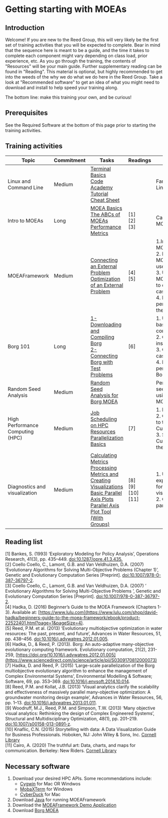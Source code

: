 # Getting starting with MOEAs

## Introduction
Welcome! If you are new to the Reed Group, this will very likely be the first set of training activities that you will be expected to complete. Bear in mind that the sequence here is meant to be a guide, and the time it takes to complete each component might vary depending on class load, prior experience, etc. As you go through the training, the contents of "Resources" will be your main guide. Further supplementary reading can be found in "Reading". This material is optional, but highly recommended to get into the weeds of the why we do what we do here in the Reed Group. Take a look at "Recommended software" to get an idea of what you might need to download and install to help speed your training along. 

The bottom line: make this training your own, and be curious!

## Prerequisites
See the Required Software at the bottom of this page prior to starting the training activities. 

## Training activities
| Topic               | Commitment   |  Tasks      | Readings | Outcomes |
| ---------------------- |-------------| --------------- | ---------| ---------|
| Linux and Command Line | Medium    | [Terminal Basics](https://waterprogramming.wordpress.com/2015/03/17/terminal-basics-for-the-truly-newbies/)  <br>  [Code Academy Tutorial](https://www.codecademy.com/learn/learn-the-command-line) <br>  [Cheat Sheet](https://www.git-tower.com/blog/command-line-cheat-sheet/) |         | Familiarity with Linux syntax | 
| Intro to MOEAs         | Long    | [MOEA Basics](https://waterprogramming.wordpress.com/2012/01/23/moeas-basic-concepts-and-reading/)  [The ABCs of MOEAs](https://waterprogramming.wordpress.com/2021/06/21/the-abcs-of-moeas/) <br> [Performance Metrics](https://waterprogramming.wordpress.com/2013/06/25/moea-performance-metrics/)      | \[1] <br> \[2] <br> \[3] | Can explain basic MOEA concepts | 
| MOEAFramework          | Medium    | [Connecting an External Problem](https://waterprogramming.wordpress.com/2019/04/15/moeaframework-training-part-1-connecting-an-external-problem/) <br> [Optimization of an External Problem](https://waterprogramming.wordpress.com/2019/05/29/moeaframework-training-part-2-optimization-of-an-external-problem/) <br>  | \[4] <br> \[5] | 1.Install Java and MOEAFramework <br> 2. Navigate MOEAFramework's user interface <br> 3. Use MOEAFramework to optimize a test case <br> 4. Measure the performance of the MOEA. | 
| Borg 101               | Long    | [1-Downloading and Compiling Borg](https://waterprogramming.wordpress.com/2015/06/25/basic-borg-moea-use-for-the-truly-newbies-part-12/) <br>  [2-Connecting Borg with Test Problems](https://waterprogramming.wordpress.com/2015/06/25/basic-borg-moea-use-for-the-truly-newbies-part-22/) | \[6] | 1. Understand basic Borg concepts <br> 2. Obtain and install MS Borg <br> 3. Optimize a test case with Borg <br> 4. Measure the performance of Borg | 
| Random Seed Analysis   | Medium    | [Random Seed Analysis for Borg MOEA](https://waterprogramming.wordpress.com/2015/07/03/random-seed-analysis-for-the-borg-moea-using-dtlz2-3-objective-instance/) |     | Perform random seed analysis using Borg and MOEAFramework | 
| High Performance Computing (HPC) | Medium    | [Job Scheduling on HPC Resources](https://waterprogramming.wordpress.com/2018/06/25/job-scheduling-on-hpc-resources/) <br> [Parallelization Basics](https://waterprogramming.wordpress.com/2019/07/29/on-parallelization-of-the-borg-moea-part-1-parallel-architectures/) | \[7] | 1. Install a HPC API <br> 2. Obtain access to the Cube/Hopper <br> 3. SSH to the Cube/Hopper via the API |
| Diagnostics and visualization  | Medium | [Calculating Metrics](https://waterprogramming.wordpress.com/2019/07/01/moeaframework-training-part-3-calculating-metrics/) <br> [Processing Metrics and Creating Visualizations](https://waterprogramming.wordpress.com/2019/08/20/moeaframework-training-part-4-processing-metrics-and-creating-visualizations/) <br> [Basic Parallel Axis Plots](https://davidfgold.github.io/ParallelCoordinatePlot/) <br> [Parallel Axis Plot Tool (With Groups) ](https://davidfgold.github.io/Categorical-ParallelCoordinatePlot/)| \[8] <br> \[9] <br> \[10] <br> \[11]| 1. Understand and explore different forms of visualization <br> 2. Generate a parallel axis plot | 

## Reading list
\[1] Bankes, S. (1993) ‘Exploratory Modeling for Policy Analysis’, Operations Research, 41(3), pp. 435–449. [doi:10.1287/opre.41.3.435.](https://pubsonline.informs.org/doi/abs/10.1287/opre.41.3.435) <br>
\[2] Coello Coello, C., Lamont, G.B. and Van Veldhuizen, D.A. (2007) ‘Evolutionary Algorithms for Solving Multi-Objective Problems (Chapter 1)’, Genetic and Evolutionary Computation Series \[Preprint]. [doi:10.1007/978-0-387-36797-2](https://link.springer.com/book/10.1007/978-0-387-36797-2). <br>
\[3] Coello Coello, C., Lamont, G.B. and Van Veldhuizen, D.A. (2007) ‘ Evolutionary Algorithms for Solving Multi-Objective Problems ’, Genetic and Evolutionary Computation Series \[Preprint]. [doi:10.1007/978-0-387-36797-2](https://link.springer.com/book/10.1007/978-3-540-72964-8). <br>
\[4] Hadka, D. (2016) Beginner’s Guide to the MOEA Framework (Chapters 1-3). Available at: [https://www.lulu.com](https://www.lulu.com/shop/david-hadka/beginners-guide-to-the-moea-framework/ebook/product-22522401.html?page=1&pageSize=4). <br>
\[5] Reed, P.M. et al. (2013) ‘Evolutionary multiobjective optimization in water resources: The past, present, and future’, Advances in Water Resources, 51, pp. 438–456. [doi:10.1016/j.advwatres.2012.01.005](https://www.sciencedirect.com/science/article/pii/S0309170812000073). <br>
\[6] Hadka, D., & Reed, P. (2013). Borg: An auto-adaptive many-objective evolutionary computing framework. Evolutionary computation, 21(2), 231-259, [https://doi.org/10.1016/j.advwatres.2012.01.005](https://www.sciencedirect.com/science/article/pii/S0309170812000073) <br>
\[7] Hadka, D. and Reed, P. (2015) ‘Large-scale parallelization of the Borg multiobjective evolutionary algorithm to enhance the management of Complex Environmental Systems’, Environmental Modelling \& Software; Software, 69, pp. 353–369. [doi:10.1016/j.envsoft.2014.10.014](https://dl.acm.org/doi/10.1016/j.envsoft.2014.10.014). <br>
\[8] Reed, P.M. and Kollat, J.B. (2013) ‘Visual analytics clarify the scalability and effectiveness of massively parallel many-objective optimization: A groundwater monitoring design example’, Advances in Water Resources, 56, pp. 1–13. [doi:10.1016/j.advwatres.2013.01.011](https://www.sciencedirect.com/science/article/pii/S030917081300033X?via%3Dihub). <br>
\[9] Woodruff, M.J., Reed, P.M. and Simpson, T.W. (2013) ‘Many objective visual analytics: Rethinking the design of Complex Engineered Systems’, Structural and Multidisciplinary Optimization, 48(1), pp. 201–219. [doi:10.1007/s00158-013-0891-z](https://link.springer.com/article/10.1007/s00158-013-0891-z). <br>
\[10] Knaflic, C.N. (2015) Storytelling with data: A Data Visualization Guide for Business Professionals. Hoboken, NJ: John Wiley &amp; Sons, Inc. [Cornell Library](https://catalog.library.cornell.edu/catalog/12015645) <br>
\[11] Cairo, A. (2020) The truthful art: Data, charts, and maps for communication. Berkeley: New Riders. [Cornell Library](https://catalog.library.cornell.edu/catalog/9458682https://catalog.library.cornell.edu/catalog/9458682)

## Necessary software
1. Download your desired HPC APIs. Some recommendations include:
    - [Cygwin](https://www.cygwin.com/) for Mac OR Windwos
    - [MobaXTerm](https://mobaxterm.mobatek.net/download.html)  for Windows
    - [CyberDuck](https://cyberduck.io/) for Mac
2. Download [Java](https://www.java.com/en/download/manual.jsp) for running MOEAFramework
3. Download the [MOEAFramework Demo Application](http://moeaframework.org/downloads.html)
4. Download [Borg MOEA](http://borgmoea.org/#download)
